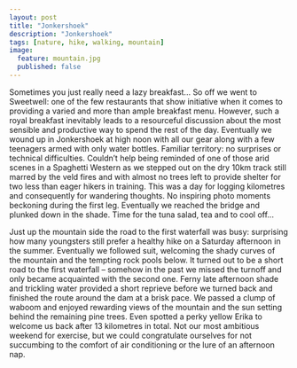```yaml
---
layout: post
title: "Jonkershoek"
description: "Jonkershoek"
tags: [nature, hike, walking, mountain]
image:
  feature: mountain.jpg
  published: false
---
```


Sometimes you just really need a lazy breakfast... So off we went to Sweetwell: one of the few restaurants that show initiative when it comes to providing a varied and more than ample breakfast menu. However, such a royal breakfast inevitably leads to a resourceful discussion about the most sensible and productive way to spend the rest of the day. Eventually we wound up in Jonkershoek at high noon with all our gear along with a few teenagers armed with only water bottles. Familiar territory: no surprises or technical difficulties. Couldn’t help being reminded of one of those arid scenes in a Spaghetti Western as we stepped out on the dry 10km track still marred by the veld fires and with almost no trees left to provide shelter for two less than eager hikers in training. This was a day for logging kilometres and consequently for wandering thoughts. No inspiring photo moments beckoning during the first leg. Eventually we reached the bridge and plunked down in the shade. Time for the tuna salad, tea and to cool off...

Just up the mountain side the road to the first waterfall was busy: surprising how many youngsters still prefer a healthy hike on a Saturday afternoon in the summer. Eventually we followed suit, welcoming the shady curves of the mountain and the tempting rock pools below. It turned out to be a short road to the first waterfall – somehow in the past we missed the turnoff and only became acquainted with the second one. Ferny late afternoon shade and trickling water provided a short reprieve before we turned back and finished the route around the dam at a brisk pace. We passed a clump of waboom and enjoyed rewarding views of the mountain and the sun setting behind the remaining pine trees. Even spotted a perky yellow Erika to welcome us back after 13 kilometres in total. Not our most ambitious weekend for exercise, but we could congratulate ourselves for not succumbing to the comfort of air conditioning or the lure of an afternoon nap.

